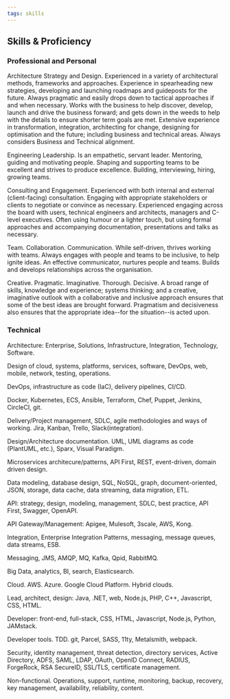 ```yaml
---
tags: skills
---
```


## Skills & Proficiency
### Professional and Personal

Architecture Strategy and Design. Experienced in a variety of architectural methods, frameworks and approaches. Experience in spearheading new strategies, developing and launching roadmaps and guideposts for the future. Always pragmatic and easily drops down to tactical approaches if and when necessary. Works with the business to help discover, develop, launch and drive the business forward; and gets down in the weeds to help with the details to ensure shorter term goals are met. Extensive experience in transformation, integration, architecting for change, designing for optimisation and the future; including business and technical areas. Always considers Business and Technical alignment.

Engineering Leadership. Is an empathetic, servant leader. Mentoring, guiding and motivating people. Shaping and supporting teams to be excellent and strives to produce excellence. Building, interviewing, hiring, growing teams.

Consulting and Engagement. Experienced with both internal and external (client-facing) consultation. Engaging with appropriate stakeholders or clients to negotiate or convince as necessary. Experienced engaging across the board with users, technical engineers and architects, managers and  C-level executives. Often using humour or a lighter touch, but using formal approaches and accompanying documentation, presentations and talks as necessary. 

Team. Collaboration. Communication. While self-driven, thrives working with teams. Always engages with people and teams to be inclusive, to help ignite ideas. An effective communicator, nurtures people and teams. Builds and develops relationships across the organisation.

Creative. Pragmatic. Imaginative. Thorough. Decisive. A broad range of skills, knowledge and experience; systems thinking; and a creative, imaginative outlook with a collaborative and inclusive approach ensures that some of the best ideas are brought forward. Pragmatism and decisiveness also ensures that the appropriate idea--for the situation--is acted upon.

### Technical

Architecture: Enterprise, Solutions, Infrastructure, Integration, Technology, Software.

Design of cloud, systems, platforms, services, software, DevOps, web, mobile, network, testing, operations.

DevOps, infrastructure as code (IaC), delivery pipelines, CI/CD.

Docker, Kubernetes, ECS, Ansible, Terraform, Chef, Puppet, Jenkins, CircleCI, git.

Delivery/Project management, SDLC, agile methodologies and ways of working. Jira, Kanban, Trello, Slack(integration).

Design/Architecture documentation. UML, UML diagrams as code (PlantUML, etc.), Sparx, Visual Paradigm.

Microservices architecure/patterns, API First, REST, event-driven, domain driven design.

Data modeling, database design, SQL, NoSQL, graph, document-oriented, JSON, storage, data cache, data streaming, data migration, ETL.

API: strategy, design, modeling, management, SDLC, best practice, API First, Swagger, OpenAPI.

API Gateway/Management: Apigee, Mulesoft, 3scale, AWS, Kong.

Integration, Enterprise Integration Patterns, messaging, message queues, data streams, ESB.

Messaging, JMS, AMQP, MQ, Kafka, Qpid, RabbitMQ.

Big Data, analytics, BI, search, Elasticsearch.

Cloud. AWS. Azure. Google Cloud Platform. Hybrid clouds.

Lead, architect, design: Java, .NET, web, Node.js, PHP, C++, Javascript, CSS, HTML.

Developer: front-end, full-stack, CSS, HTML, Javascript, Node.js, Python, JAMstack.

Developer tools. TDD. git, Parcel, SASS, 11ty, Metalsmith, webpack.

Security, identity management, threat detection, directory services, Active Directory, ADFS, SAML, LDAP, OAuth, OpenID Connect, RADIUS, ForgeRock, RSA SecureID, SSL/TLS, certificate management.

Non-functional. Operations, support, runtime, monitoring, backup, recovery, key management, availability, reliability, content.

